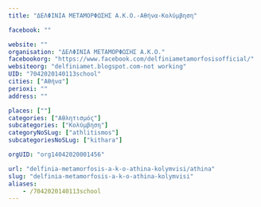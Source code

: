 ```yaml
---
title: "ΔΕΛΦΙΝΙΑ ΜΕΤΑΜΟΡΦΩΣΗΣ Α.Κ.Ο.-Αθήνα-Κολύμβηση"

facebook: ""

website: ""
organisation: "ΔΕΛΦΙΝΙΑ ΜΕΤΑΜΟΡΦΩΣΗΣ Α.Κ.Ο."
facebookorg: "https://www.facebook.com/delfiniametamorfosisofficial/"
websiteorg: "delfiniamet.blogspot.com-not working"
UID: "7042020140113school"
cities: ["Αθήνα"]
perioxi: ""
address: ""

places: [""]
categories: ["Αθλητισμός"]
subcategories: ["Κολύμβηση"]
categoryNoSLug: ["athlitismos"]
subcategoriesNoSLug: ["kithara"]

orgUID: "org14042020001456"

url: "delfinia-metamorfosis-a-k-o-athina-kolymvisi/athina"
slug: "delfinia-metamorfosis-a-k-o-athina-kolymvisi"
aliases:
    - /7042020140113school
---
```





